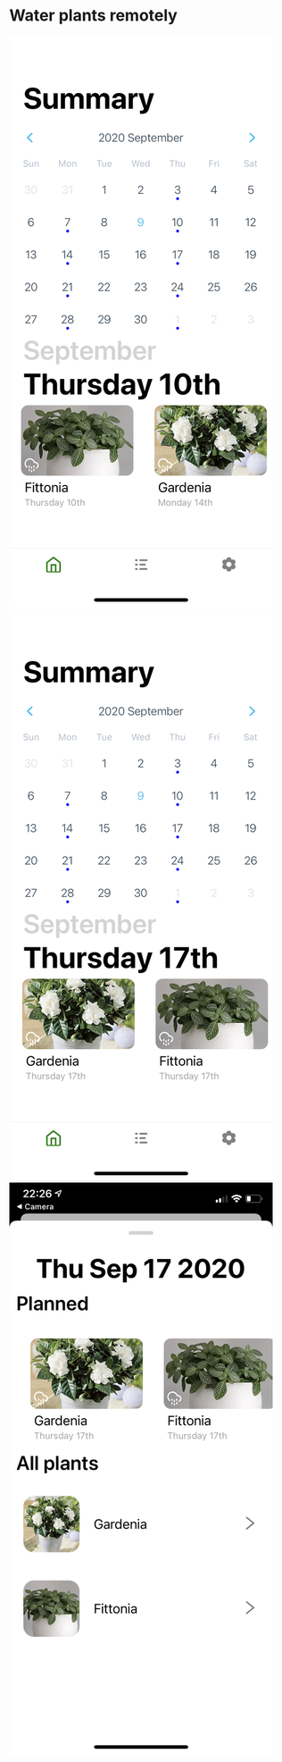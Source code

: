 # Water plants remotely
![alt text](https://github.com/Sy-mik/Tegridy/blob/master/IMG_7501.PNG)
![alt text](https://github.com/Sy-mik/Tegridy/blob/master/IMG_7502.PNG)
![alt text](https://github.com/Sy-mik/Tegridy/blob/master/IMG_7504.PNG)

